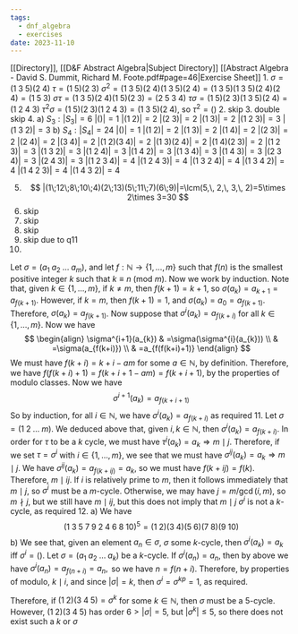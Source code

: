 ```yaml
---
tags:
  - dnf_algebra
  - exercises
date: 2023-11-10
---
```

[[Directory]], [[D&F Abstract Algebra|Subject Directory]]
[[Abstract Algebra - David S. Dummit, Richard M. Foote.pdf#page=46|Exercise Sheet]]
1. 
$\sigma=(1\;3\;5)(2\;4)$
${} \tau=(1\;5)(2\;3) {}$
${} \sigma^{2}=(1\; 3\; 5)(2\; 4)(1\; 3\; 5)(2\; 4)=(1\; 3\; 5)(1\; 3\; 5)(2\; 4)(2\;4)=(1\;5\;3) {}$
${} \sigma \tau=(1\;3\;5)(2\;4)(1\;5)(2\;3)=(2\;5\;3\;4) {}$
${} \tau \sigma=(1\;5)(2\;3)(1\;3\;5)(2\;4)=(1\;2\;4\;3) {}$
${} \tau^{2}\sigma=(1\;5)(2\;3)(1\;2\;4\;3)=(1\;3\;5)(2\;4) {}$, so $\tau^{2}=()$
2. skip
3. double skip
4. 
a) ${} S_{3}:|S_{3}|=6 {}$
${} |()|=1 {}$
${} |(1\;2)|=2 {}$
${} |(2\;3)|=2$
${} |(1\;3)|=2 {}$
${} |(1\;2\;3)|=3 {}$
$|(1\;3\;2)|=3$
b) ${} S_{4}:|S_{4}|=24 {}$
${} |()|=1 {}$
${} |(1\;2)|=2 {}$
${} |(1\;3)|=2 {}$
${} |(1\;4)|=2 {}$
${} |(2\;3)|=2 {}$
${} |(2\;4)|=2 {}$
$|(3\;4)|=2$
$|(1\;2)(3\;4)|=2$
$|(1\;3)(2\;4)|=2 {}$
$|(1\;4)(2\;3)|=2$
${} |(1\;2\;3)|=3 {}$
$|(1\;3\;2)|=3$
${} |(1\;2\;4)|=3 {}$
${} |(1\;4\;2)|=3 {}$
${} |(1\;3\;4)|=3 {}$
$|(1\;4\;3)|=3$
${} |(2\;3\;4)|=3 {}$
${} |(2\;4\;3)|=3 {}$
${} |(1\;2\;3\;4)|=4 {}$
$|(1\;2\;4\;3)|=4$
$|(1\;3\;2\;4)|=4 {}$
${} |(1\;3\;4\;2)|=4 {}$
${} |(1\;4\;2\;3)|=4 {}$
$|(1\;4\;3\;2)|=4$

5. $$
|(1\;12\;8\;10\;4)(2\;13)(5\;11\;7)(6\;9)|=\lcm(5,\, 2,\, 3,\, 2)=5\times 2\times 3=30
$$
6. skip
7. skip
8. skip
9. skip due to q11
10. 
Let ${} \sigma=(a_{1}\;a_{2}\;\dots\;a_{m})$, and let ${} f:\mathbb{N}\to{}\{ 1,\,\dots,\,m \} {}$ such that ${} f(n) {}$ is the smallest positive integer $k$ such that $k\equiv n\:(\mathrm{mod}\  m)$. Now we work by induction. Note that, given ${} k \in  \{ 1,\,\dots,\,m \} {}$, if ${} k\neq m {}$, then ${} f(k+1)=k+1 {}$, so ${} \sigma(a_{k})=a_{k+1}=a_{f(k+1)}$. However, if ${} k=m$, then ${} f(k+1)=1 {}$, and $\sigma(a_{k})=a_{0}=a_{f(k+1) }$. Therefore, ${} \sigma(a_{k})=a_{f(k+1) }$. Now suppose that ${} \sigma^{i}(a_{k})=a_{f(k+i)}$ for all ${} k \in  \{ 1,\,\dots,\,m \}$. Now we have 
$$
\begin{align}
\sigma^{i+1}(a_{k}) & =\sigma(\sigma^{i}(a_{k})) \\
 & =\sigma(a_{f(k+i)}) \\
 & =a_{f(f(k+i)+1)}
\end{align}
$$
We must have ${} f(k+i)=k+i-am {}$ for some ${} a \in \mathbb{N} {}$, by definition. Therefore, we have ${} f(f(k+i)+1)=f(k+i+1-am)=f(k+i+1)$, by the properties of modulo classes.
Now we have
$$
\sigma^{i+1}(a_{k})=a_{f(k+i+1)}
$$
So by induction, for all ${} i \in \mathbb{N} {}$, we have ${} \sigma^{i}(a_{k})=a_{f(k+i)} {}$ as required
11. 
Let ${} \sigma=(1\;2\;\dots\;m) {}$. We deduced above that, given ${} i,\, k \in  \mathbb{N} {}$, then ${} \sigma^{i}(a_{k})=a_{f(k+i)} {}$. In order for $\tau {}$ to be a ${} k$ cycle, we must have ${} \tau^{j}(a_{k})=a_{k}\Rightarrow m\mid j {}$. Therefore, if we set ${} \tau=\sigma^{i} {}$ with ${} i \in  \{ 1,\,\dots,\,m \} {}$, we see that we must have ${} \sigma^{ij}(a_{k})=a_{k}\Rightarrow m\mid j {}$. We have ${} \sigma^{ij}(a_{k})=a_{f(k+ij)}=a_{k} {}$, so we must have ${} f(k+ij)=f(k)$. Therefore, ${} m\mid ij$. If $i$ is relatively prime to $m {}$, then it follows immediately that $m\mid j {}$, so ${} \sigma^{i} {}$ must be a $m$-cycle. Otherwise, we may have $j=m /\gcd(i,\, m)$, so $m\nmid j {}$, but we still have ${} m \mid ij$, but this does not imply that ${} m \mid j {}$ ${} \sigma^{i}$ is not a $k$-cycle, as required
12. 
a) We have $$
(1\;3\;5\;7\;9\;2\;4\;6\;8\;10)^{5}=(1\;2)(3\;4)(5\;6)(7\;8)(9\;10)
$$
b) We see that, given an element $a_{n}\in \sigma {}$, $\sigma$ some $k$-cycle, then ${} \sigma^{i}(a_{k})=a_{k} {}$ iff $\sigma^{i}=( {})$. 
Let $\sigma=(a_{1}\;a_{2}\;\dots\;a_{k})$ be a $k$-cycle. If ${} \sigma^{i}(a_{n})=a_{n} {}$, then by above we have $\sigma^{i}(a_{n})=a_{f(n+i)}=a_{n}, {}$ so we have ${} n=f(n+i) {}$. Therefore, by properties of modulo, ${} k\mid i$, and since ${} |\sigma|=k$, then ${} \sigma^{i}=\sigma^{kp}=1 {}$, as required.

Therefore, if ${} (1\;2)(3\;4\;5)=\sigma^{k} {}$ for some ${} k\in \mathbb{N} {}$, then $\sigma$ must be a $5$-cycle. However, ${} (1\;2)(3\;4\;5) {}$ has order ${} 6>|\sigma|=5 {}$, but ${} |\sigma^{k}|\leq 5$, so there does not exist such a $k$ or $\sigma$
